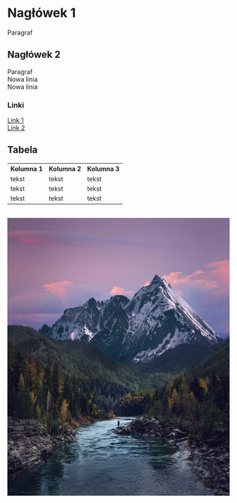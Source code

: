 <!DOCTYPE html>
<html>
<head>
<title>Zadanie 4</title>
<link rel="stylesheet" href="style.css">
</head>
<body>

<h1>Nagłówek 1</h1>
<p>Paragraf</p>
<h2>Nagłówek 2</h2>
<p>Paragraf
<br>Nowa linia
<br>Nowa linia
</p>
<h3>Linki</h3>
<a href="http://www.root-servers.com">Link 1</a>
<br><a href="https://www.root-servers.org">Link 2</a>

<br>
<h2>Tabela</h2>

<table>
	<tr>
		<th>Kolumna 1</th>
		<th>Kolumna 2</th>
		<th>Kolumna 3</th>
	</tr>
	<tr>
		<td>tekst</td>
		<td>tekst</td>
		<td>tekst</td>
	</tr>
	<tr>
		<td>tekst</td>
		<td>tekst</td>
		<td>tekst</td>
	</tr>
	<tr>
		<td>tekst</td>
		<td>tekst</td>
		<td>tekst</td>
	</tr>

</table>
<br>

 <img src="valley.jpg" alt="Valley"> 
		



</body>
</html>
